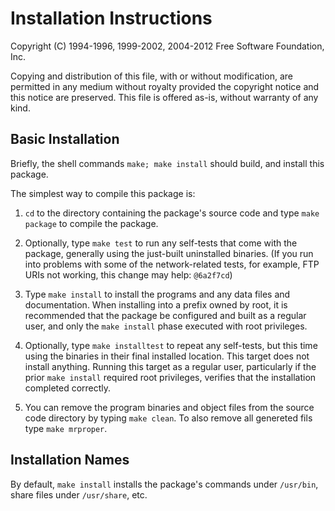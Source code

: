 Installation Instructions
=========================

Copyright (C) 1994-1996, 1999-2002, 2004-2012 Free Software Foundation,
Inc.

   Copying and distribution of this file, with or without modification,
are permitted in any medium without royalty provided the copyright
notice and this notice are preserved.  This file is offered as-is,
without warranty of any kind.

Basic Installation
------------------

   Briefly, the shell commands `make; make install` should
build, and install this package.

   The simplest way to compile this package is:

  1. `cd` to the directory containing the package's source code and type
     `make package` to compile the package.

  2. Optionally, type `make test` to run any self-tests that come with
     the package, generally using the just-built uninstalled binaries.  (If you
     run into problems with some of the network-related tests, for example, FTP
     URIs not working, this change may help: `@6a2f7cd`)

  3. Type `make install` to install the programs and any data files and
     documentation.  When installing into a prefix owned by root, it is
     recommended that the package be configured and built as a regular
     user, and only the `make install` phase executed with root
     privileges.

  4. Optionally, type `make installtest` to repeat any self-tests, but
     this time using the binaries in their final installed location.
     This target does not install anything.  Running this target as a
     regular user, particularly if the prior `make install` required
     root privileges, verifies that the installation completed
     correctly.

  5. You can remove the program binaries and object files from the
     source code directory by typing `make clean`. To also remove all
     genereted fils type `make mrproper`.

Installation Names
------------------

   By default, `make install` installs the package's commands under
`/usr/bin`, share files under `/usr/share`, etc.

